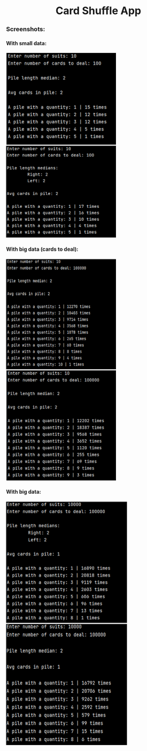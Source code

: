 <h1 align="center">Card Shuffle App</h1>

### Screenshots:

#### With small data: 
<img src="./images/Screenshot_1.png" width="300px" height="250px">
<img src="./images/Screenshot_2.png" width="300px" height="250px">

#### With big data (cards to deal):
<img src="./images/Screenshot_3.png" width="300px" height="300px">
<img src="./images/Screenshot_4.png" width="300px" height="300px">

#### With big data:
<img src="./images/Screenshot_5.png" width="330px" height="330px">
<img src="./images/Screenshot_6.png" width="330px" height="330px">